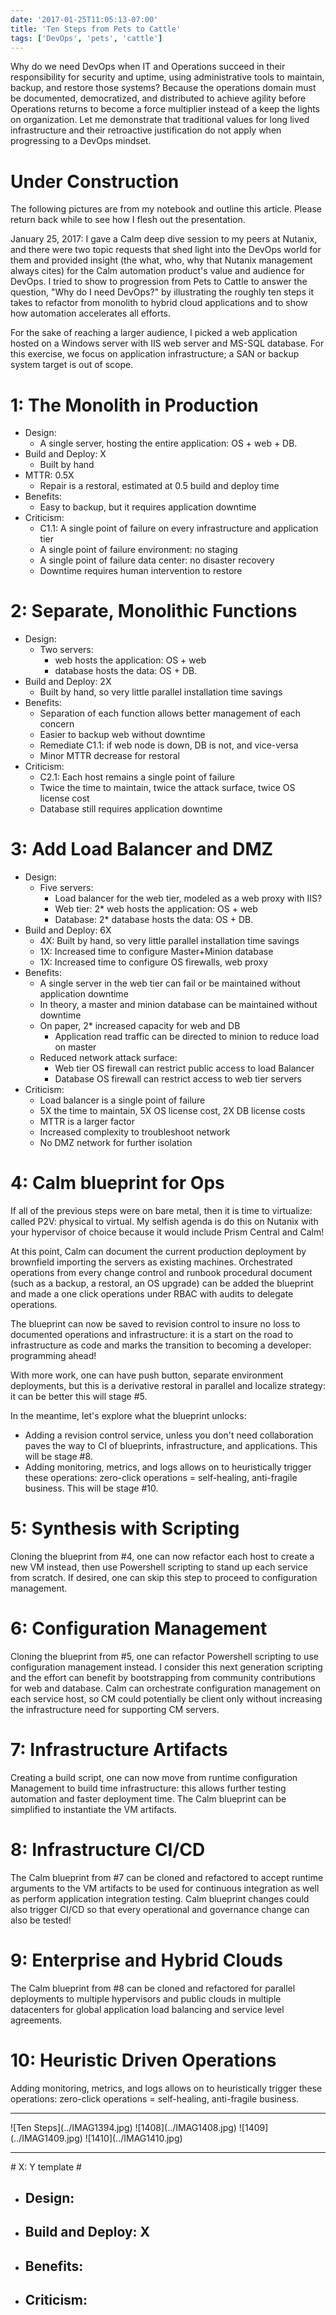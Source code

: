 ```yaml
---
date: '2017-01-25T11:05:13-07:00'
title: 'Ten Steps from Pets to Cattle'
tags: ['DevOps', 'pets', 'cattle']
---
```

Why do we need DevOps when IT and Operations succeed in their responsibility
 for security and uptime, using administrative tools to maintain, backup, and
 restore those systems? Because the operations domain must be documented,
 democratized, and distributed to achieve agility before Operations returns
 to become a force multiplier instead of a keep the lights on organization.
 Let me demonstrate that traditional values for long lived infrastructure and
 their retroactive justification do not apply when progressing to a DevOps
 mindset.
<!--more-->
# Under Construction #

The following pictures are from my notebook and outline this article.
Please return back while to see how I flesh out the presentation.

January 25, 2017: I gave a Calm deep dive session to my peers at Nutanix,
 and there were two topic requests that shed light into the DevOps world
 for them and provided insight
 (the what, who, why that Nutanix management always cites)
 for the Calm automation product's value and audience for DevOps.
I tried to show to progression from Pets to Cattle to answer the question,
 "Why do I need DevOps?" by illustrating the roughly ten steps it takes to
 refactor from monolith to hybrid cloud applications and
 to show how automation accelerates all efforts.

For the sake of reaching a larger audience, I picked a web application hosted
 on a Windows server with IIS web server and MS-SQL database. For this exercise,
 we focus on application infrastructure; a SAN or backup system target is out
 of scope.

# 1: The Monolith in Production #

- Design:
  - A single server, hosting the entire application: OS + web + DB.
- Build and Deploy: X
  - Built by hand
- MTTR: 0.5X
  - Repair is a restoral, estimated at 0.5 build and deploy time
- Benefits:
  - Easy to backup, but it requires application downtime
- Criticism:
  - C1.1: A single point of failure on every infrastructure and application tier
  - A single point of failure environment: no staging
  - A single point of failure data center: no disaster recovery
  - Downtime requires human intervention to restore

# 2: Separate, Monolithic Functions #

- Design:
  - Two servers:
    - web hosts the application: OS + web
    - database hosts the data: OS + DB.
- Build and Deploy: 2X
  - Built by hand, so very little parallel installation time savings
- Benefits:
  - Separation of each function allows better management of each concern
  - Easier to backup web without downtime
  - Remediate C1.1: if web node is down, DB is not, and vice-versa
  - Minor MTTR decrease for restoral
- Criticism:
  - C2.1: Each host remains a single point of failure
  - Twice the time to maintain, twice the attack surface, twice OS license cost
  - Database still requires application downtime

# 3: Add Load Balancer and DMZ #

- Design:
  - Five servers:
    - Load balancer for the web tier, modeled as a web proxy with IIS?
    - Web tier: 2* web hosts the application: OS + web
    - Database: 2* database hosts the data: OS + DB.
- Build and Deploy: 6X
  - 4X: Built by hand, so very little parallel installation time savings
  - 1X: Increased time to configure Master+Minion database
  - 1X: Increased time to configure OS firewalls, web proxy
- Benefits:
  - A single server in the web tier can fail or be maintained without
  application downtime
  - In theory, a master and minion database can be maintained without downtime
  - On paper, 2* increased capacity for web and DB
    - Application read traffic can be directed to minion to reduce load on master
  - Reduced network attack surface:
    - Web tier OS firewall can restrict public access to load Balancer
    - Database OS firewall can restrict access to web tier servers
- Criticism:
  - Load balancer is a single point of failure
  - 5X the time to maintain, 5X OS license cost, 2X DB license costs
  - MTTR is a larger factor
  - Increased complexity to troubleshoot network
  - No DMZ network for further isolation

# 4: Calm blueprint for Ops #

If all of the previous steps were on bare metal, then it is time to virtualize:
 called P2V: physical to virtual. My selfish agenda is do this on
 Nutanix with your hypervisor of choice because it would include Prism Central
 and Calm!

At this point, Calm can document the current production deployment
by brownfield importing the servers as existing machines. Orchestrated
operations from every change control and runbook procedural document
(such as a backup, a restoral, an OS upgrade) can be added the blueprint
and made a one click operations under RBAC with audits to delegate operations.

The blueprint can now be saved to revision control to insure no loss to
documented operations and infrastructure: it is a start on the road to
infrastructure as code and marks the transition to becoming a developer:
 programming ahead!

With more work, one can have push button, separate environment deployments,
 but this is a derivative restoral in parallel and localize strategy: it can
 be better this will stage #5.

In the meantime, let's explore what the blueprint unlocks:
- Adding a revision control service, unless you don't need collaboration
 paves the way to CI of blueprints, infrastructure, and applications.
 This will be stage #8.
- Adding monitoring, metrics, and logs allows on to heuristically trigger
 these operations: zero-click operations = self-healing, anti-fragile business.
 This will be stage #10.

# 5: Synthesis with Scripting #

Cloning the blueprint from #4, one can now refactor each host to create a new VM
instead, then use Powershell scripting to stand up each service from scratch.
If desired, one can skip this step to proceed to configuration management.

# 6: Configuration Management #

Cloning the blueprint from #5, one can refactor Powershell scripting to
 use configuration management instead. I consider this next generation
 scripting and the effort can benefit by bootstrapping from community
 contributions for web and database. Calm can orchestrate
 configuration management on each service host, so CM could potentially be
 client only without increasing the infrastructure need for supporting CM servers.

# 7: Infrastructure Artifacts #

Creating a build script, one can now move from runtime configuration Management
to build time infrastructure: this allows further testing automation and faster
deployment time. The Calm blueprint can be simplified to instantiate the
VM artifacts.

# 8: Infrastructure CI/CD #

The Calm blueprint from #7 can be cloned and refactored to accept runtime
 arguments to the VM artifacts to be used for continuous integration as well
 as perform application integration testing. Calm blueprint changes could also
 trigger CI/CD so that every operational and governance change can also be tested!

# 9: Enterprise and Hybrid Clouds #

The Calm blueprint from #8 can be cloned and refactored for parallel deployments
 to multiple hypervisors and public clouds in multiple datacenters for global
 application load balancing and service level agreements.

# 10: Heuristic Driven Operations #

Adding monitoring, metrics, and logs allows on to heuristically trigger
 these operations: zero-click operations = self-healing, anti-fragile business.
 <hr />
![Ten Steps](../IMAG1394.jpg)
![1408](../IMAG1408.jpg)
![1409](../IMAG1409.jpg)
![1410](../IMAG1410.jpg)
<hr />
# X: Y template #

- Design:
  -
- Build and Deploy: X
  -
- Benefits:
  -
- Criticism:
  -
